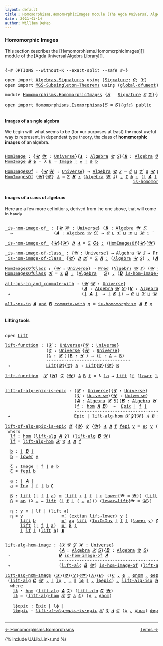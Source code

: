 ```yaml
---
layout: default
title : Homomorphisms.HomomorphicImages module (The Agda Universal Algebra Library)
date : 2021-01-14
author: William DeMeo
---
```


### <a id="homomorphic-images">Homomorphic Images</a>

This section describes the [Homomorphisms.HomomorphicImages][] module of the [Agda Universal Algebra Library][].

<pre class="Agda">

<a id="333" class="Symbol">{-#</a> <a id="337" class="Keyword">OPTIONS</a> <a id="345" class="Pragma">--without-K</a> <a id="357" class="Pragma">--exact-split</a> <a id="371" class="Pragma">--safe</a> <a id="378" class="Symbol">#-}</a>

<a id="383" class="Keyword">open</a> <a id="388" class="Keyword">import</a> <a id="395" href="Algebras.Signatures.html" class="Module">Algebras.Signatures</a> <a id="415" class="Keyword">using</a> <a id="421" class="Symbol">(</a><a id="422" href="Algebras.Signatures.html#1299" class="Function">Signature</a><a id="431" class="Symbol">;</a> <a id="433" href="Prelude.Preliminaries.html#5703" class="Generalizable">𝓞</a><a id="434" class="Symbol">;</a> <a id="436" href="Universes.html#262" class="Generalizable">𝓥</a><a id="437" class="Symbol">)</a>
<a id="439" class="Keyword">open</a> <a id="444" class="Keyword">import</a> <a id="451" href="MGS-Subsingleton-Theorems.html" class="Module">MGS-Subsingleton-Theorems</a> <a id="477" class="Keyword">using</a> <a id="483" class="Symbol">(</a><a id="484" href="MGS-Subsingleton-Theorems.html#3468" class="Function">global-dfunext</a><a id="498" class="Symbol">)</a>

<a id="501" class="Keyword">module</a> <a id="508" href="Homomorphisms.HomomorphicImages.html" class="Module">Homomorphisms.HomomorphicImages</a> <a id="540" class="Symbol">{</a><a id="541" href="Homomorphisms.HomomorphicImages.html#541" class="Bound">𝑆</a> <a id="543" class="Symbol">:</a> <a id="545" href="Algebras.Signatures.html#1299" class="Function">Signature</a> <a id="555" href="Prelude.Preliminaries.html#5703" class="Generalizable">𝓞</a> <a id="557" href="Universes.html#262" class="Generalizable">𝓥</a><a id="558" class="Symbol">}{</a><a id="560" href="Homomorphisms.HomomorphicImages.html#560" class="Bound">gfe</a> <a id="564" class="Symbol">:</a> <a id="566" href="MGS-Subsingleton-Theorems.html#3468" class="Function">global-dfunext</a><a id="580" class="Symbol">}</a> <a id="582" class="Keyword">where</a>

<a id="589" class="Keyword">open</a> <a id="594" class="Keyword">import</a> <a id="601" href="Homomorphisms.Isomorphisms.html" class="Module">Homomorphisms.Isomorphisms</a><a id="627" class="Symbol">{</a><a id="628" class="Argument">𝑆</a> <a id="630" class="Symbol">=</a> <a id="632" href="Homomorphisms.HomomorphicImages.html#541" class="Bound">𝑆</a><a id="633" class="Symbol">}{</a><a id="635" href="Homomorphisms.HomomorphicImages.html#560" class="Bound">gfe</a><a id="638" class="Symbol">}</a> <a id="640" class="Keyword">public</a>

</pre>


#### <a id="images-of-a-single-algebra">Images of a single algebra</a>

We begin with what seems to be (for our purposes at least) the most useful way to represent, in dependent type theory, the class of **homomorphic images** of an algebra.

<pre class="Agda">

<a id="HomImage"></a><a id="918" href="Homomorphisms.HomomorphicImages.html#918" class="Function">HomImage</a> <a id="927" class="Symbol">:</a> <a id="929" class="Symbol">{</a><a id="930" href="Homomorphisms.HomomorphicImages.html#930" class="Bound">𝓤</a> <a id="932" href="Homomorphisms.HomomorphicImages.html#932" class="Bound">𝓦</a> <a id="934" class="Symbol">:</a> <a id="936" href="Agda.Primitive.html#423" class="Function">Universe</a><a id="944" class="Symbol">}{</a><a id="946" href="Homomorphisms.HomomorphicImages.html#946" class="Bound">𝑨</a> <a id="948" class="Symbol">:</a> <a id="950" href="Algebras.Algebras.html#694" class="Function">Algebra</a> <a id="958" href="Homomorphisms.HomomorphicImages.html#930" class="Bound">𝓤</a> <a id="960" href="Homomorphisms.HomomorphicImages.html#541" class="Bound">𝑆</a><a id="961" class="Symbol">}(</a><a id="963" href="Homomorphisms.HomomorphicImages.html#963" class="Bound">𝑩</a> <a id="965" class="Symbol">:</a> <a id="967" href="Algebras.Algebras.html#694" class="Function">Algebra</a> <a id="975" href="Homomorphisms.HomomorphicImages.html#932" class="Bound">𝓦</a> <a id="977" href="Homomorphisms.HomomorphicImages.html#541" class="Bound">𝑆</a><a id="978" class="Symbol">)(</a><a id="980" href="Homomorphisms.HomomorphicImages.html#980" class="Bound">ϕ</a> <a id="982" class="Symbol">:</a> <a id="984" href="Homomorphisms.Basic.html#2268" class="Function">hom</a> <a id="988" href="Homomorphisms.HomomorphicImages.html#946" class="Bound">𝑨</a> <a id="990" href="Homomorphisms.HomomorphicImages.html#963" class="Bound">𝑩</a><a id="991" class="Symbol">)</a> <a id="993" class="Symbol">→</a> <a id="995" href="Prelude.Preliminaries.html#13609" class="Function Operator">∣</a> <a id="997" href="Homomorphisms.HomomorphicImages.html#963" class="Bound">𝑩</a> <a id="999" href="Prelude.Preliminaries.html#13609" class="Function Operator">∣</a> <a id="1001" class="Symbol">→</a> <a id="1003" href="Homomorphisms.HomomorphicImages.html#930" class="Bound">𝓤</a> <a id="1005" href="Agda.Primitive.html#636" class="Function Operator">⊔</a> <a id="1007" href="Homomorphisms.HomomorphicImages.html#932" class="Bound">𝓦</a> <a id="1009" href="Universes.html#403" class="Function Operator">̇</a>
<a id="1011" href="Homomorphisms.HomomorphicImages.html#918" class="Function">HomImage</a> <a id="1020" href="Homomorphisms.HomomorphicImages.html#1020" class="Bound">𝑩</a> <a id="1022" href="Homomorphisms.HomomorphicImages.html#1022" class="Bound">ϕ</a> <a id="1024" class="Symbol">=</a> <a id="1026" class="Symbol">λ</a> <a id="1028" href="Homomorphisms.HomomorphicImages.html#1028" class="Bound">b</a> <a id="1030" class="Symbol">→</a> <a id="1032" href="Prelude.Inverses.html#1087" class="Datatype Operator">Image</a> <a id="1038" href="Prelude.Preliminaries.html#13609" class="Function Operator">∣</a> <a id="1040" href="Homomorphisms.HomomorphicImages.html#1022" class="Bound">ϕ</a> <a id="1042" href="Prelude.Preliminaries.html#13609" class="Function Operator">∣</a> <a id="1044" href="Prelude.Inverses.html#1087" class="Datatype Operator">∋</a> <a id="1046" href="Homomorphisms.HomomorphicImages.html#1028" class="Bound">b</a>

<a id="HomImagesOf"></a><a id="1049" href="Homomorphisms.HomomorphicImages.html#1049" class="Function">HomImagesOf</a> <a id="1061" class="Symbol">:</a> <a id="1063" class="Symbol">{</a><a id="1064" href="Homomorphisms.HomomorphicImages.html#1064" class="Bound">𝓤</a> <a id="1066" href="Homomorphisms.HomomorphicImages.html#1066" class="Bound">𝓦</a> <a id="1068" class="Symbol">:</a> <a id="1070" href="Agda.Primitive.html#423" class="Function">Universe</a><a id="1078" class="Symbol">}</a> <a id="1080" class="Symbol">→</a> <a id="1082" href="Algebras.Algebras.html#694" class="Function">Algebra</a> <a id="1090" href="Homomorphisms.HomomorphicImages.html#1064" class="Bound">𝓤</a> <a id="1092" href="Homomorphisms.HomomorphicImages.html#541" class="Bound">𝑆</a> <a id="1094" class="Symbol">→</a> <a id="1096" href="Homomorphisms.HomomorphicImages.html#555" class="Bound">𝓞</a> <a id="1098" href="Agda.Primitive.html#636" class="Function Operator">⊔</a> <a id="1100" href="Homomorphisms.HomomorphicImages.html#557" class="Bound">𝓥</a> <a id="1102" href="Agda.Primitive.html#636" class="Function Operator">⊔</a> <a id="1104" href="Homomorphisms.HomomorphicImages.html#1064" class="Bound">𝓤</a> <a id="1106" href="Agda.Primitive.html#636" class="Function Operator">⊔</a> <a id="1108" href="Homomorphisms.HomomorphicImages.html#1066" class="Bound">𝓦</a> <a id="1110" href="Agda.Primitive.html#606" class="Function Operator">⁺</a> <a id="1112" href="Universes.html#403" class="Function Operator">̇</a>
<a id="1114" href="Homomorphisms.HomomorphicImages.html#1049" class="Function">HomImagesOf</a> <a id="1126" class="Symbol">{</a><a id="1127" href="Homomorphisms.HomomorphicImages.html#1127" class="Bound">𝓤</a><a id="1128" class="Symbol">}{</a><a id="1130" href="Homomorphisms.HomomorphicImages.html#1130" class="Bound">𝓦</a><a id="1131" class="Symbol">}</a> <a id="1133" href="Homomorphisms.HomomorphicImages.html#1133" class="Bound">𝑨</a> <a id="1135" class="Symbol">=</a> <a id="1137" href="MGS-MLTT.html#3074" class="Function">Σ</a> <a id="1139" href="Homomorphisms.HomomorphicImages.html#1139" class="Bound">𝑩</a> <a id="1141" href="MGS-MLTT.html#3074" class="Function">꞉</a> <a id="1143" class="Symbol">(</a><a id="1144" href="Algebras.Algebras.html#694" class="Function">Algebra</a> <a id="1152" href="Homomorphisms.HomomorphicImages.html#1130" class="Bound">𝓦</a> <a id="1154" href="Homomorphisms.HomomorphicImages.html#541" class="Bound">𝑆</a><a id="1155" class="Symbol">)</a> <a id="1157" href="MGS-MLTT.html#3074" class="Function">,</a> <a id="1159" href="MGS-MLTT.html#3074" class="Function">Σ</a> <a id="1161" href="Homomorphisms.HomomorphicImages.html#1161" class="Bound">ϕ</a> <a id="1163" href="MGS-MLTT.html#3074" class="Function">꞉</a> <a id="1165" class="Symbol">(</a><a id="1166" href="Prelude.Preliminaries.html#13609" class="Function Operator">∣</a> <a id="1168" href="Homomorphisms.HomomorphicImages.html#1133" class="Bound">𝑨</a> <a id="1170" href="Prelude.Preliminaries.html#13609" class="Function Operator">∣</a> <a id="1172" class="Symbol">→</a> <a id="1174" href="Prelude.Preliminaries.html#13609" class="Function Operator">∣</a> <a id="1176" href="Homomorphisms.HomomorphicImages.html#1139" class="Bound">𝑩</a> <a id="1178" href="Prelude.Preliminaries.html#13609" class="Function Operator">∣</a><a id="1179" class="Symbol">)</a> <a id="1181" href="MGS-MLTT.html#3074" class="Function">,</a>
                                                  <a id="1233" href="Homomorphisms.Basic.html#2110" class="Function">is-homomorphism</a> <a id="1249" href="Homomorphisms.HomomorphicImages.html#1133" class="Bound">𝑨</a> <a id="1251" href="Homomorphisms.HomomorphicImages.html#1139" class="Bound">𝑩</a> <a id="1253" href="Homomorphisms.HomomorphicImages.html#1161" class="Bound">ϕ</a> <a id="1255" href="MGS-MLTT.html#3515" class="Function Operator">×</a> <a id="1257" href="Prelude.Inverses.html#2632" class="Function">Epic</a> <a id="1262" href="Homomorphisms.HomomorphicImages.html#1161" class="Bound">ϕ</a>

</pre>




#### <a id="images-of-a-class-of-algebras">Images of a class of algebras</a>

Here are a few more definitions, derived from the one above, that will come in handy.

<pre class="Agda">

<a id="_is-hom-image-of_"></a><a id="1459" href="Homomorphisms.HomomorphicImages.html#1459" class="Function Operator">_is-hom-image-of_</a> <a id="1477" class="Symbol">:</a> <a id="1479" class="Symbol">{</a><a id="1480" href="Homomorphisms.HomomorphicImages.html#1480" class="Bound">𝓤</a> <a id="1482" href="Homomorphisms.HomomorphicImages.html#1482" class="Bound">𝓦</a> <a id="1484" class="Symbol">:</a> <a id="1486" href="Agda.Primitive.html#423" class="Function">Universe</a><a id="1494" class="Symbol">}</a> <a id="1496" class="Symbol">(</a><a id="1497" href="Homomorphisms.HomomorphicImages.html#1497" class="Bound">𝑩</a> <a id="1499" class="Symbol">:</a> <a id="1501" href="Algebras.Algebras.html#694" class="Function">Algebra</a> <a id="1509" href="Homomorphisms.HomomorphicImages.html#1482" class="Bound">𝓦</a> <a id="1511" href="Homomorphisms.HomomorphicImages.html#541" class="Bound">𝑆</a><a id="1512" class="Symbol">)</a>
  <a id="1516" class="Symbol">→</a>                <a id="1533" class="Symbol">(</a><a id="1534" href="Homomorphisms.HomomorphicImages.html#1534" class="Bound">𝑨</a> <a id="1536" class="Symbol">:</a> <a id="1538" href="Algebras.Algebras.html#694" class="Function">Algebra</a> <a id="1546" href="Homomorphisms.HomomorphicImages.html#1480" class="Bound">𝓤</a> <a id="1548" href="Homomorphisms.HomomorphicImages.html#541" class="Bound">𝑆</a><a id="1549" class="Symbol">)</a> <a id="1551" class="Symbol">→</a> <a id="1553" href="Homomorphisms.HomomorphicImages.html#555" class="Bound">𝓞</a> <a id="1555" href="Agda.Primitive.html#636" class="Function Operator">⊔</a> <a id="1557" href="Homomorphisms.HomomorphicImages.html#557" class="Bound">𝓥</a> <a id="1559" href="Agda.Primitive.html#636" class="Function Operator">⊔</a> <a id="1561" href="Homomorphisms.HomomorphicImages.html#1480" class="Bound">𝓤</a> <a id="1563" href="Agda.Primitive.html#636" class="Function Operator">⊔</a> <a id="1565" href="Homomorphisms.HomomorphicImages.html#1482" class="Bound">𝓦</a> <a id="1567" href="Agda.Primitive.html#606" class="Function Operator">⁺</a> <a id="1569" href="Universes.html#403" class="Function Operator">̇</a>

<a id="1572" href="Homomorphisms.HomomorphicImages.html#1459" class="Function Operator">_is-hom-image-of_</a> <a id="1590" class="Symbol">{</a><a id="1591" href="Homomorphisms.HomomorphicImages.html#1591" class="Bound">𝓤</a><a id="1592" class="Symbol">}{</a><a id="1594" href="Homomorphisms.HomomorphicImages.html#1594" class="Bound">𝓦</a><a id="1595" class="Symbol">}</a> <a id="1597" href="Homomorphisms.HomomorphicImages.html#1597" class="Bound">𝑩</a> <a id="1599" href="Homomorphisms.HomomorphicImages.html#1599" class="Bound">𝑨</a> <a id="1601" class="Symbol">=</a> <a id="1603" href="MGS-MLTT.html#3074" class="Function">Σ</a> <a id="1605" href="Homomorphisms.HomomorphicImages.html#1605" class="Bound">𝑪ϕ</a> <a id="1608" href="MGS-MLTT.html#3074" class="Function">꞉</a> <a id="1610" class="Symbol">(</a><a id="1611" href="Homomorphisms.HomomorphicImages.html#1049" class="Function">HomImagesOf</a><a id="1622" class="Symbol">{</a><a id="1623" href="Homomorphisms.HomomorphicImages.html#1591" class="Bound">𝓤</a><a id="1624" class="Symbol">}{</a><a id="1626" href="Homomorphisms.HomomorphicImages.html#1594" class="Bound">𝓦</a><a id="1627" class="Symbol">}</a> <a id="1629" href="Homomorphisms.HomomorphicImages.html#1599" class="Bound">𝑨</a><a id="1630" class="Symbol">)</a> <a id="1632" href="MGS-MLTT.html#3074" class="Function">,</a> <a id="1634" href="Prelude.Preliminaries.html#13609" class="Function Operator">∣</a> <a id="1636" href="Homomorphisms.HomomorphicImages.html#1605" class="Bound">𝑪ϕ</a> <a id="1639" href="Prelude.Preliminaries.html#13609" class="Function Operator">∣</a> <a id="1641" href="Homomorphisms.Isomorphisms.html#1152" class="Function Operator">≅</a> <a id="1643" href="Homomorphisms.HomomorphicImages.html#1597" class="Bound">𝑩</a>

<a id="_is-hom-image-of-class_"></a><a id="1646" href="Homomorphisms.HomomorphicImages.html#1646" class="Function Operator">_is-hom-image-of-class_</a> <a id="1670" class="Symbol">:</a> <a id="1672" class="Symbol">{</a><a id="1673" href="Homomorphisms.HomomorphicImages.html#1673" class="Bound">𝓤</a> <a id="1675" class="Symbol">:</a> <a id="1677" href="Agda.Primitive.html#423" class="Function">Universe</a><a id="1685" class="Symbol">}</a> <a id="1687" class="Symbol">→</a> <a id="1689" href="Algebras.Algebras.html#694" class="Function">Algebra</a> <a id="1697" href="Homomorphisms.HomomorphicImages.html#1673" class="Bound">𝓤</a> <a id="1699" href="Homomorphisms.HomomorphicImages.html#541" class="Bound">𝑆</a> <a id="1701" class="Symbol">→</a> <a id="1703" href="Relations.Unary.html#1062" class="Function">Pred</a> <a id="1708" class="Symbol">(</a><a id="1709" href="Algebras.Algebras.html#694" class="Function">Algebra</a> <a id="1717" href="Homomorphisms.HomomorphicImages.html#1673" class="Bound">𝓤</a> <a id="1719" href="Homomorphisms.HomomorphicImages.html#541" class="Bound">𝑆</a><a id="1720" class="Symbol">)(</a><a id="1722" href="Homomorphisms.HomomorphicImages.html#1673" class="Bound">𝓤</a> <a id="1724" href="Agda.Primitive.html#606" class="Function Operator">⁺</a><a id="1725" class="Symbol">)</a> <a id="1727" class="Symbol">→</a> <a id="1729" href="Homomorphisms.HomomorphicImages.html#555" class="Bound">𝓞</a> <a id="1731" href="Agda.Primitive.html#636" class="Function Operator">⊔</a> <a id="1733" href="Homomorphisms.HomomorphicImages.html#557" class="Bound">𝓥</a> <a id="1735" href="Agda.Primitive.html#636" class="Function Operator">⊔</a> <a id="1737" href="Homomorphisms.HomomorphicImages.html#1673" class="Bound">𝓤</a> <a id="1739" href="Agda.Primitive.html#606" class="Function Operator">⁺</a> <a id="1741" href="Universes.html#403" class="Function Operator">̇</a>
<a id="1743" href="Homomorphisms.HomomorphicImages.html#1646" class="Function Operator">_is-hom-image-of-class_</a> <a id="1767" class="Symbol">{</a><a id="1768" href="Homomorphisms.HomomorphicImages.html#1768" class="Bound">𝓤</a><a id="1769" class="Symbol">}</a> <a id="1771" href="Homomorphisms.HomomorphicImages.html#1771" class="Bound">𝑩</a> <a id="1773" href="Homomorphisms.HomomorphicImages.html#1773" class="Bound">𝓚</a> <a id="1775" class="Symbol">=</a> <a id="1777" href="MGS-MLTT.html#3074" class="Function">Σ</a> <a id="1779" href="Homomorphisms.HomomorphicImages.html#1779" class="Bound">𝑨</a> <a id="1781" href="MGS-MLTT.html#3074" class="Function">꞉</a> <a id="1783" class="Symbol">(</a><a id="1784" href="Algebras.Algebras.html#694" class="Function">Algebra</a> <a id="1792" href="Homomorphisms.HomomorphicImages.html#1768" class="Bound">𝓤</a> <a id="1794" href="Homomorphisms.HomomorphicImages.html#541" class="Bound">𝑆</a><a id="1795" class="Symbol">)</a> <a id="1797" href="MGS-MLTT.html#3074" class="Function">,</a> <a id="1799" class="Symbol">(</a><a id="1800" href="Homomorphisms.HomomorphicImages.html#1779" class="Bound">𝑨</a> <a id="1802" href="Relations.Unary.html#2061" class="Function Operator">∈</a> <a id="1804" href="Homomorphisms.HomomorphicImages.html#1773" class="Bound">𝓚</a><a id="1805" class="Symbol">)</a> <a id="1807" href="MGS-MLTT.html#3515" class="Function Operator">×</a> <a id="1809" class="Symbol">(</a><a id="1810" href="Homomorphisms.HomomorphicImages.html#1771" class="Bound">𝑩</a> <a id="1812" href="Homomorphisms.HomomorphicImages.html#1459" class="Function Operator">is-hom-image-of</a> <a id="1828" href="Homomorphisms.HomomorphicImages.html#1779" class="Bound">𝑨</a><a id="1829" class="Symbol">)</a>

<a id="HomImagesOfClass"></a><a id="1832" href="Homomorphisms.HomomorphicImages.html#1832" class="Function">HomImagesOfClass</a> <a id="1849" class="Symbol">:</a> <a id="1851" class="Symbol">{</a><a id="1852" href="Homomorphisms.HomomorphicImages.html#1852" class="Bound">𝓤</a> <a id="1854" class="Symbol">:</a> <a id="1856" href="Agda.Primitive.html#423" class="Function">Universe</a><a id="1864" class="Symbol">}</a> <a id="1866" class="Symbol">→</a> <a id="1868" href="Relations.Unary.html#1062" class="Function">Pred</a> <a id="1873" class="Symbol">(</a><a id="1874" href="Algebras.Algebras.html#694" class="Function">Algebra</a> <a id="1882" href="Homomorphisms.HomomorphicImages.html#1852" class="Bound">𝓤</a> <a id="1884" href="Homomorphisms.HomomorphicImages.html#541" class="Bound">𝑆</a><a id="1885" class="Symbol">)</a> <a id="1887" class="Symbol">(</a><a id="1888" href="Homomorphisms.HomomorphicImages.html#1852" class="Bound">𝓤</a> <a id="1890" href="Agda.Primitive.html#606" class="Function Operator">⁺</a><a id="1891" class="Symbol">)</a> <a id="1893" class="Symbol">→</a> <a id="1895" href="Homomorphisms.HomomorphicImages.html#555" class="Bound">𝓞</a> <a id="1897" href="Agda.Primitive.html#636" class="Function Operator">⊔</a> <a id="1899" href="Homomorphisms.HomomorphicImages.html#557" class="Bound">𝓥</a> <a id="1901" href="Agda.Primitive.html#636" class="Function Operator">⊔</a> <a id="1903" href="Homomorphisms.HomomorphicImages.html#1852" class="Bound">𝓤</a> <a id="1905" href="Agda.Primitive.html#606" class="Function Operator">⁺</a> <a id="1907" href="Universes.html#403" class="Function Operator">̇</a>
<a id="1909" href="Homomorphisms.HomomorphicImages.html#1832" class="Function">HomImagesOfClass</a> <a id="1926" href="Homomorphisms.HomomorphicImages.html#1926" class="Bound">𝓚</a> <a id="1928" class="Symbol">=</a> <a id="1930" href="MGS-MLTT.html#3074" class="Function">Σ</a> <a id="1932" href="Homomorphisms.HomomorphicImages.html#1932" class="Bound">𝑩</a> <a id="1934" href="MGS-MLTT.html#3074" class="Function">꞉</a> <a id="1936" class="Symbol">(</a><a id="1937" href="Algebras.Algebras.html#694" class="Function">Algebra</a> <a id="1945" class="Symbol">_</a> <a id="1947" href="Homomorphisms.HomomorphicImages.html#541" class="Bound">𝑆</a><a id="1948" class="Symbol">)</a> <a id="1950" href="MGS-MLTT.html#3074" class="Function">,</a> <a id="1952" class="Symbol">(</a><a id="1953" href="Homomorphisms.HomomorphicImages.html#1932" class="Bound">𝑩</a> <a id="1955" href="Homomorphisms.HomomorphicImages.html#1646" class="Function Operator">is-hom-image-of-class</a> <a id="1977" href="Homomorphisms.HomomorphicImages.html#1926" class="Bound">𝓚</a><a id="1978" class="Symbol">)</a>

<a id="all-ops-in_and_commute-with"></a><a id="1981" href="Homomorphisms.HomomorphicImages.html#1981" class="Function Operator">all-ops-in_and_commute-with</a> <a id="2009" class="Symbol">:</a> <a id="2011" class="Symbol">{</a><a id="2012" href="Homomorphisms.HomomorphicImages.html#2012" class="Bound">𝓤</a> <a id="2014" href="Homomorphisms.HomomorphicImages.html#2014" class="Bound">𝓦</a> <a id="2016" class="Symbol">:</a> <a id="2018" href="Agda.Primitive.html#423" class="Function">Universe</a><a id="2026" class="Symbol">}</a>
                              <a id="2058" class="Symbol">(</a><a id="2059" href="Homomorphisms.HomomorphicImages.html#2059" class="Bound">𝑨</a> <a id="2061" class="Symbol">:</a> <a id="2063" href="Algebras.Algebras.html#694" class="Function">Algebra</a> <a id="2071" href="Homomorphisms.HomomorphicImages.html#2012" class="Bound">𝓤</a> <a id="2073" href="Homomorphisms.HomomorphicImages.html#541" class="Bound">𝑆</a><a id="2074" class="Symbol">)(</a><a id="2076" href="Homomorphisms.HomomorphicImages.html#2076" class="Bound">𝑩</a> <a id="2078" class="Symbol">:</a> <a id="2080" href="Algebras.Algebras.html#694" class="Function">Algebra</a> <a id="2088" href="Homomorphisms.HomomorphicImages.html#2014" class="Bound">𝓦</a> <a id="2090" href="Homomorphisms.HomomorphicImages.html#541" class="Bound">𝑆</a><a id="2091" class="Symbol">)</a>
 <a id="2094" class="Symbol">→</a>                            <a id="2123" class="Symbol">(</a><a id="2124" href="Prelude.Preliminaries.html#13609" class="Function Operator">∣</a> <a id="2126" href="Homomorphisms.HomomorphicImages.html#2059" class="Bound">𝑨</a> <a id="2128" href="Prelude.Preliminaries.html#13609" class="Function Operator">∣</a>  <a id="2131" class="Symbol">→</a> <a id="2133" href="Prelude.Preliminaries.html#13609" class="Function Operator">∣</a> <a id="2135" href="Homomorphisms.HomomorphicImages.html#2076" class="Bound">𝑩</a> <a id="2137" href="Prelude.Preliminaries.html#13609" class="Function Operator">∣</a><a id="2138" class="Symbol">)</a> <a id="2140" class="Symbol">→</a> <a id="2142" href="Homomorphisms.HomomorphicImages.html#555" class="Bound">𝓞</a> <a id="2144" href="Agda.Primitive.html#636" class="Function Operator">⊔</a> <a id="2146" href="Homomorphisms.HomomorphicImages.html#557" class="Bound">𝓥</a> <a id="2148" href="Agda.Primitive.html#636" class="Function Operator">⊔</a> <a id="2150" href="Homomorphisms.HomomorphicImages.html#2012" class="Bound">𝓤</a> <a id="2152" href="Agda.Primitive.html#636" class="Function Operator">⊔</a> <a id="2154" href="Homomorphisms.HomomorphicImages.html#2014" class="Bound">𝓦</a> <a id="2156" href="Universes.html#403" class="Function Operator">̇</a>

<a id="2159" href="Homomorphisms.HomomorphicImages.html#1981" class="Function Operator">all-ops-in</a> <a id="2170" href="Homomorphisms.HomomorphicImages.html#2170" class="Bound">𝑨</a> <a id="2172" href="Homomorphisms.HomomorphicImages.html#1981" class="Function Operator">and</a> <a id="2176" href="Homomorphisms.HomomorphicImages.html#2176" class="Bound">𝑩</a> <a id="2178" href="Homomorphisms.HomomorphicImages.html#1981" class="Function Operator">commute-with</a> <a id="2191" href="Homomorphisms.HomomorphicImages.html#2191" class="Bound">g</a> <a id="2193" class="Symbol">=</a> <a id="2195" href="Homomorphisms.Basic.html#2110" class="Function">is-homomorphism</a> <a id="2211" href="Homomorphisms.HomomorphicImages.html#2170" class="Bound">𝑨</a> <a id="2213" href="Homomorphisms.HomomorphicImages.html#2176" class="Bound">𝑩</a> <a id="2215" href="Homomorphisms.HomomorphicImages.html#2191" class="Bound">g</a>

</pre>



#### <a id="lifting-tools">Lifting tools</a>

<pre class="Agda">

<a id="2292" class="Keyword">open</a> <a id="2297" href="Prelude.Lifts.html#2439" class="Module">Lift</a>

<a id="lift-function"></a><a id="2303" href="Homomorphisms.HomomorphicImages.html#2303" class="Function">lift-function</a> <a id="2317" class="Symbol">:</a> <a id="2319" class="Symbol">(</a><a id="2320" href="Homomorphisms.HomomorphicImages.html#2320" class="Bound">𝓧</a> <a id="2322" class="Symbol">:</a> <a id="2324" href="Agda.Primitive.html#423" class="Function">Universe</a><a id="2332" class="Symbol">){</a><a id="2334" href="Homomorphisms.HomomorphicImages.html#2334" class="Bound">𝓨</a> <a id="2336" class="Symbol">:</a> <a id="2338" href="Agda.Primitive.html#423" class="Function">Universe</a><a id="2346" class="Symbol">}</a>
                <a id="2364" class="Symbol">(</a><a id="2365" href="Homomorphisms.HomomorphicImages.html#2365" class="Bound">𝓩</a> <a id="2367" class="Symbol">:</a> <a id="2369" href="Agda.Primitive.html#423" class="Function">Universe</a><a id="2377" class="Symbol">){</a><a id="2379" href="Homomorphisms.HomomorphicImages.html#2379" class="Bound">𝓦</a> <a id="2381" class="Symbol">:</a> <a id="2383" href="Agda.Primitive.html#423" class="Function">Universe</a><a id="2391" class="Symbol">}</a>
                <a id="2409" class="Symbol">(</a><a id="2410" href="Homomorphisms.HomomorphicImages.html#2410" class="Bound">A</a> <a id="2412" class="Symbol">:</a> <a id="2414" href="Homomorphisms.HomomorphicImages.html#2320" class="Bound">𝓧</a> <a id="2416" href="Universes.html#403" class="Function Operator">̇</a><a id="2417" class="Symbol">)(</a><a id="2419" href="Homomorphisms.HomomorphicImages.html#2419" class="Bound">B</a> <a id="2421" class="Symbol">:</a> <a id="2423" href="Homomorphisms.HomomorphicImages.html#2334" class="Bound">𝓨</a> <a id="2425" href="Universes.html#403" class="Function Operator">̇</a><a id="2426" class="Symbol">)</a> <a id="2428" class="Symbol">→</a> <a id="2430" class="Symbol">(</a><a id="2431" href="Homomorphisms.HomomorphicImages.html#2431" class="Bound">f</a> <a id="2433" class="Symbol">:</a> <a id="2435" href="Homomorphisms.HomomorphicImages.html#2410" class="Bound">A</a> <a id="2437" class="Symbol">→</a> <a id="2439" href="Homomorphisms.HomomorphicImages.html#2419" class="Bound">B</a><a id="2440" class="Symbol">)</a>
                <a id="2458" class="Comment">---------------------------------</a>
 <a id="2493" class="Symbol">→</a>              <a id="2508" href="Prelude.Lifts.html#2439" class="Record">Lift</a><a id="2512" class="Symbol">{</a><a id="2513" href="Homomorphisms.HomomorphicImages.html#2320" class="Bound">𝓧</a><a id="2514" class="Symbol">}{</a><a id="2516" href="Homomorphisms.HomomorphicImages.html#2365" class="Bound">𝓩</a><a id="2517" class="Symbol">}</a> <a id="2519" href="Homomorphisms.HomomorphicImages.html#2410" class="Bound">A</a> <a id="2521" class="Symbol">→</a> <a id="2523" href="Prelude.Lifts.html#2439" class="Record">Lift</a><a id="2527" class="Symbol">{</a><a id="2528" href="Homomorphisms.HomomorphicImages.html#2334" class="Bound">𝓨</a><a id="2529" class="Symbol">}{</a><a id="2531" href="Homomorphisms.HomomorphicImages.html#2379" class="Bound">𝓦</a><a id="2532" class="Symbol">}</a> <a id="2534" href="Homomorphisms.HomomorphicImages.html#2419" class="Bound">B</a>

<a id="2537" href="Homomorphisms.HomomorphicImages.html#2303" class="Function">lift-function</a>  <a id="2552" href="Homomorphisms.HomomorphicImages.html#2552" class="Bound">𝓧</a> <a id="2554" class="Symbol">{</a><a id="2555" href="Homomorphisms.HomomorphicImages.html#2555" class="Bound">𝓨</a><a id="2556" class="Symbol">}</a> <a id="2558" href="Homomorphisms.HomomorphicImages.html#2558" class="Bound">𝓩</a> <a id="2560" class="Symbol">{</a><a id="2561" href="Homomorphisms.HomomorphicImages.html#2561" class="Bound">𝓦</a><a id="2562" class="Symbol">}</a> <a id="2564" href="Homomorphisms.HomomorphicImages.html#2564" class="Bound">A</a> <a id="2566" href="Homomorphisms.HomomorphicImages.html#2566" class="Bound">B</a> <a id="2568" href="Homomorphisms.HomomorphicImages.html#2568" class="Bound">f</a> <a id="2570" class="Symbol">=</a> <a id="2572" class="Symbol">λ</a> <a id="2574" href="Homomorphisms.HomomorphicImages.html#2574" class="Bound">la</a> <a id="2577" class="Symbol">→</a> <a id="2579" href="Prelude.Lifts.html#2501" class="InductiveConstructor">lift</a> <a id="2584" class="Symbol">(</a><a id="2585" href="Homomorphisms.HomomorphicImages.html#2568" class="Bound">f</a> <a id="2587" class="Symbol">(</a><a id="2588" href="Prelude.Lifts.html#2513" class="Field">lower</a> <a id="2594" href="Homomorphisms.HomomorphicImages.html#2574" class="Bound">la</a><a id="2596" class="Symbol">))</a>


<a id="lift-of-alg-epic-is-epic"></a><a id="2601" href="Homomorphisms.HomomorphicImages.html#2601" class="Function">lift-of-alg-epic-is-epic</a> <a id="2626" class="Symbol">:</a> <a id="2628" class="Symbol">(</a><a id="2629" href="Homomorphisms.HomomorphicImages.html#2629" class="Bound">𝓧</a> <a id="2631" class="Symbol">:</a> <a id="2633" href="Agda.Primitive.html#423" class="Function">Universe</a><a id="2641" class="Symbol">){</a><a id="2643" href="Homomorphisms.HomomorphicImages.html#2643" class="Bound">𝓨</a> <a id="2645" class="Symbol">:</a> <a id="2647" href="Agda.Primitive.html#423" class="Function">Universe</a><a id="2655" class="Symbol">}</a>
                           <a id="2684" class="Symbol">(</a><a id="2685" href="Homomorphisms.HomomorphicImages.html#2685" class="Bound">𝓩</a> <a id="2687" class="Symbol">:</a> <a id="2689" href="Agda.Primitive.html#423" class="Function">Universe</a><a id="2697" class="Symbol">){</a><a id="2699" href="Homomorphisms.HomomorphicImages.html#2699" class="Bound">𝓦</a> <a id="2701" class="Symbol">:</a> <a id="2703" href="Agda.Primitive.html#423" class="Function">Universe</a><a id="2711" class="Symbol">}</a>
                           <a id="2740" class="Symbol">(</a><a id="2741" href="Homomorphisms.HomomorphicImages.html#2741" class="Bound">𝑨</a> <a id="2743" class="Symbol">:</a> <a id="2745" href="Algebras.Algebras.html#694" class="Function">Algebra</a> <a id="2753" href="Homomorphisms.HomomorphicImages.html#2629" class="Bound">𝓧</a> <a id="2755" href="Homomorphisms.HomomorphicImages.html#541" class="Bound">𝑆</a><a id="2756" class="Symbol">)(</a><a id="2758" href="Homomorphisms.HomomorphicImages.html#2758" class="Bound">𝑩</a> <a id="2760" class="Symbol">:</a> <a id="2762" href="Algebras.Algebras.html#694" class="Function">Algebra</a> <a id="2770" href="Homomorphisms.HomomorphicImages.html#2643" class="Bound">𝓨</a> <a id="2772" href="Homomorphisms.HomomorphicImages.html#541" class="Bound">𝑆</a><a id="2773" class="Symbol">)</a>
                           <a id="2802" class="Symbol">(</a><a id="2803" href="Homomorphisms.HomomorphicImages.html#2803" class="Bound">f</a> <a id="2805" class="Symbol">:</a> <a id="2807" href="Homomorphisms.Basic.html#2268" class="Function">hom</a> <a id="2811" href="Homomorphisms.HomomorphicImages.html#2741" class="Bound">𝑨</a> <a id="2813" href="Homomorphisms.HomomorphicImages.html#2758" class="Bound">𝑩</a><a id="2814" class="Symbol">)</a>  <a id="2817" class="Symbol">→</a>  <a id="2820" href="Prelude.Inverses.html#2632" class="Function">Epic</a> <a id="2825" href="Prelude.Preliminaries.html#13609" class="Function Operator">∣</a> <a id="2827" href="Homomorphisms.HomomorphicImages.html#2803" class="Bound">f</a> <a id="2829" href="Prelude.Preliminaries.html#13609" class="Function Operator">∣</a>
                           <a id="2858" class="Comment">------------------------------------</a>
 <a id="2896" class="Symbol">→</a>                         <a id="2922" href="Prelude.Inverses.html#2632" class="Function">Epic</a> <a id="2927" href="Prelude.Preliminaries.html#13609" class="Function Operator">∣</a> <a id="2929" href="Homomorphisms.Isomorphisms.html#5041" class="Function">lift-alg-hom</a> <a id="2942" href="Homomorphisms.HomomorphicImages.html#2629" class="Bound">𝓧</a> <a id="2944" href="Homomorphisms.HomomorphicImages.html#2685" class="Bound">𝓩</a><a id="2945" class="Symbol">{</a><a id="2946" href="Homomorphisms.HomomorphicImages.html#2699" class="Bound">𝓦</a><a id="2947" class="Symbol">}</a> <a id="2949" href="Homomorphisms.HomomorphicImages.html#2741" class="Bound">𝑨</a> <a id="2951" href="Homomorphisms.HomomorphicImages.html#2758" class="Bound">𝑩</a> <a id="2953" href="Homomorphisms.HomomorphicImages.html#2803" class="Bound">f</a> <a id="2955" href="Prelude.Preliminaries.html#13609" class="Function Operator">∣</a>

<a id="2958" href="Homomorphisms.HomomorphicImages.html#2601" class="Function">lift-of-alg-epic-is-epic</a> <a id="2983" href="Homomorphisms.HomomorphicImages.html#2983" class="Bound">𝓧</a> <a id="2985" class="Symbol">{</a><a id="2986" href="Homomorphisms.HomomorphicImages.html#2986" class="Bound">𝓨</a><a id="2987" class="Symbol">}</a> <a id="2989" href="Homomorphisms.HomomorphicImages.html#2989" class="Bound">𝓩</a> <a id="2991" class="Symbol">{</a><a id="2992" href="Homomorphisms.HomomorphicImages.html#2992" class="Bound">𝓦</a><a id="2993" class="Symbol">}</a> <a id="2995" href="Homomorphisms.HomomorphicImages.html#2995" class="Bound">𝑨</a> <a id="2997" href="Homomorphisms.HomomorphicImages.html#2997" class="Bound">𝑩</a> <a id="2999" href="Homomorphisms.HomomorphicImages.html#2999" class="Bound">f</a> <a id="3001" href="Homomorphisms.HomomorphicImages.html#3001" class="Bound">fepi</a> <a id="3006" href="Homomorphisms.HomomorphicImages.html#3006" class="Bound">y</a> <a id="3008" class="Symbol">=</a> <a id="3010" href="Prelude.Inverses.html#1183" class="InductiveConstructor">eq</a> <a id="3013" href="Homomorphisms.HomomorphicImages.html#3006" class="Bound">y</a> <a id="3015" class="Symbol">(</a><a id="3016" href="Prelude.Lifts.html#2501" class="InductiveConstructor">lift</a> <a id="3021" href="Homomorphisms.HomomorphicImages.html#3170" class="Function">a</a><a id="3022" class="Symbol">)</a> <a id="3024" href="Homomorphisms.HomomorphicImages.html#3323" class="Function">η</a>
 <a id="3027" class="Keyword">where</a>
  <a id="3035" href="Homomorphisms.HomomorphicImages.html#3035" class="Function">lf</a> <a id="3038" class="Symbol">:</a> <a id="3040" href="Homomorphisms.Basic.html#2268" class="Function">hom</a> <a id="3044" class="Symbol">(</a><a id="3045" href="Algebras.Algebras.html#4318" class="Function">lift-alg</a> <a id="3054" href="Homomorphisms.HomomorphicImages.html#2995" class="Bound">𝑨</a> <a id="3056" href="Homomorphisms.HomomorphicImages.html#2989" class="Bound">𝓩</a><a id="3057" class="Symbol">)</a> <a id="3059" class="Symbol">(</a><a id="3060" href="Algebras.Algebras.html#4318" class="Function">lift-alg</a> <a id="3069" href="Homomorphisms.HomomorphicImages.html#2997" class="Bound">𝑩</a> <a id="3071" href="Homomorphisms.HomomorphicImages.html#2992" class="Bound">𝓦</a><a id="3072" class="Symbol">)</a>
  <a id="3076" href="Homomorphisms.HomomorphicImages.html#3035" class="Function">lf</a> <a id="3079" class="Symbol">=</a> <a id="3081" href="Homomorphisms.Isomorphisms.html#5041" class="Function">lift-alg-hom</a> <a id="3094" href="Homomorphisms.HomomorphicImages.html#2983" class="Bound">𝓧</a> <a id="3096" href="Homomorphisms.HomomorphicImages.html#2989" class="Bound">𝓩</a> <a id="3098" href="Homomorphisms.HomomorphicImages.html#2995" class="Bound">𝑨</a> <a id="3100" href="Homomorphisms.HomomorphicImages.html#2997" class="Bound">𝑩</a> <a id="3102" href="Homomorphisms.HomomorphicImages.html#2999" class="Bound">f</a>

  <a id="3107" href="Homomorphisms.HomomorphicImages.html#3107" class="Function">b</a> <a id="3109" class="Symbol">:</a> <a id="3111" href="Prelude.Preliminaries.html#13609" class="Function Operator">∣</a> <a id="3113" href="Homomorphisms.HomomorphicImages.html#2997" class="Bound">𝑩</a> <a id="3115" href="Prelude.Preliminaries.html#13609" class="Function Operator">∣</a>
  <a id="3119" href="Homomorphisms.HomomorphicImages.html#3107" class="Function">b</a> <a id="3121" class="Symbol">=</a> <a id="3123" href="Prelude.Lifts.html#2513" class="Field">lower</a> <a id="3129" href="Homomorphisms.HomomorphicImages.html#3006" class="Bound">y</a>

  <a id="3134" href="Homomorphisms.HomomorphicImages.html#3134" class="Function">ζ</a> <a id="3136" class="Symbol">:</a> <a id="3138" href="Prelude.Inverses.html#1087" class="Datatype Operator">Image</a> <a id="3144" href="Prelude.Preliminaries.html#13609" class="Function Operator">∣</a> <a id="3146" href="Homomorphisms.HomomorphicImages.html#2999" class="Bound">f</a> <a id="3148" href="Prelude.Preliminaries.html#13609" class="Function Operator">∣</a> <a id="3150" href="Prelude.Inverses.html#1087" class="Datatype Operator">∋</a> <a id="3152" href="Homomorphisms.HomomorphicImages.html#3107" class="Function">b</a>
  <a id="3156" href="Homomorphisms.HomomorphicImages.html#3134" class="Function">ζ</a> <a id="3158" class="Symbol">=</a> <a id="3160" href="Homomorphisms.HomomorphicImages.html#3001" class="Bound">fepi</a> <a id="3165" href="Homomorphisms.HomomorphicImages.html#3107" class="Function">b</a>

  <a id="3170" href="Homomorphisms.HomomorphicImages.html#3170" class="Function">a</a> <a id="3172" class="Symbol">:</a> <a id="3174" href="Prelude.Preliminaries.html#13609" class="Function Operator">∣</a> <a id="3176" href="Homomorphisms.HomomorphicImages.html#2995" class="Bound">𝑨</a> <a id="3178" href="Prelude.Preliminaries.html#13609" class="Function Operator">∣</a>
  <a id="3182" href="Homomorphisms.HomomorphicImages.html#3170" class="Function">a</a> <a id="3184" class="Symbol">=</a> <a id="3186" href="Prelude.Inverses.html#1948" class="Function">Inv</a> <a id="3190" href="Prelude.Preliminaries.html#13609" class="Function Operator">∣</a> <a id="3192" href="Homomorphisms.HomomorphicImages.html#2999" class="Bound">f</a> <a id="3194" href="Prelude.Preliminaries.html#13609" class="Function Operator">∣</a> <a id="3196" href="Homomorphisms.HomomorphicImages.html#3107" class="Function">b</a> <a id="3198" href="Homomorphisms.HomomorphicImages.html#3134" class="Function">ζ</a>

  <a id="3203" href="Homomorphisms.HomomorphicImages.html#3203" class="Function">β</a> <a id="3205" class="Symbol">:</a> <a id="3207" href="Prelude.Lifts.html#2501" class="InductiveConstructor">lift</a> <a id="3212" class="Symbol">(</a><a id="3213" href="Prelude.Preliminaries.html#13609" class="Function Operator">∣</a> <a id="3215" href="Homomorphisms.HomomorphicImages.html#2999" class="Bound">f</a> <a id="3217" href="Prelude.Preliminaries.html#13609" class="Function Operator">∣</a> <a id="3219" href="Homomorphisms.HomomorphicImages.html#3170" class="Function">a</a><a id="3220" class="Symbol">)</a> <a id="3222" href="Prelude.Inverses.html#620" class="Datatype Operator">≡</a> <a id="3224" class="Symbol">(</a><a id="3225" href="Prelude.Lifts.html#2501" class="InductiveConstructor">lift</a> <a id="3230" href="MGS-MLTT.html#3813" class="Function Operator">∘</a> <a id="3232" href="Prelude.Preliminaries.html#13609" class="Function Operator">∣</a> <a id="3234" href="Homomorphisms.HomomorphicImages.html#2999" class="Bound">f</a> <a id="3236" href="Prelude.Preliminaries.html#13609" class="Function Operator">∣</a> <a id="3238" href="MGS-MLTT.html#3813" class="Function Operator">∘</a> <a id="3240" href="Prelude.Lifts.html#2513" class="Field">lower</a><a id="3245" class="Symbol">{</a><a id="3246" class="Argument">𝓦</a> <a id="3248" class="Symbol">=</a> <a id="3250" href="Homomorphisms.HomomorphicImages.html#2992" class="Bound">𝓦</a><a id="3251" class="Symbol">})</a> <a id="3254" class="Symbol">(</a><a id="3255" href="Prelude.Lifts.html#2501" class="InductiveConstructor">lift</a> <a id="3260" href="Homomorphisms.HomomorphicImages.html#3170" class="Function">a</a><a id="3261" class="Symbol">)</a>
  <a id="3265" href="Homomorphisms.HomomorphicImages.html#3203" class="Function">β</a> <a id="3267" class="Symbol">=</a> <a id="3269" href="MGS-MLTT.html#6613" class="Function">ap</a> <a id="3272" class="Symbol">(λ</a> <a id="3275" href="Homomorphisms.HomomorphicImages.html#3275" class="Bound">-</a> <a id="3277" class="Symbol">→</a> <a id="3279" href="Prelude.Lifts.html#2501" class="InductiveConstructor">lift</a> <a id="3284" class="Symbol">(</a><a id="3285" href="Prelude.Preliminaries.html#13609" class="Function Operator">∣</a> <a id="3287" href="Homomorphisms.HomomorphicImages.html#2999" class="Bound">f</a> <a id="3289" href="Prelude.Preliminaries.html#13609" class="Function Operator">∣</a> <a id="3291" class="Symbol">(</a> <a id="3293" href="Homomorphisms.HomomorphicImages.html#3275" class="Bound">-</a> <a id="3295" href="Homomorphisms.HomomorphicImages.html#3170" class="Function">a</a><a id="3296" class="Symbol">)))</a> <a id="3300" class="Symbol">(</a><a id="3301" href="Prelude.Lifts.html#3064" class="Function">lower∼lift</a><a id="3311" class="Symbol">{</a><a id="3312" class="Argument">𝓦</a> <a id="3314" class="Symbol">=</a> <a id="3316" href="Homomorphisms.HomomorphicImages.html#2992" class="Bound">𝓦</a><a id="3317" class="Symbol">})</a>

  <a id="3323" href="Homomorphisms.HomomorphicImages.html#3323" class="Function">η</a> <a id="3325" class="Symbol">:</a> <a id="3327" href="Homomorphisms.HomomorphicImages.html#3006" class="Bound">y</a> <a id="3329" href="Prelude.Inverses.html#620" class="Datatype Operator">≡</a> <a id="3331" href="Prelude.Preliminaries.html#13609" class="Function Operator">∣</a> <a id="3333" href="Homomorphisms.HomomorphicImages.html#3035" class="Function">lf</a> <a id="3336" href="Prelude.Preliminaries.html#13609" class="Function Operator">∣</a> <a id="3338" class="Symbol">(</a><a id="3339" href="Prelude.Lifts.html#2501" class="InductiveConstructor">lift</a> <a id="3344" href="Homomorphisms.HomomorphicImages.html#3170" class="Function">a</a><a id="3345" class="Symbol">)</a>
  <a id="3349" href="Homomorphisms.HomomorphicImages.html#3323" class="Function">η</a> <a id="3351" class="Symbol">=</a> <a id="3353" href="Homomorphisms.HomomorphicImages.html#3006" class="Bound">y</a>               <a id="3369" href="MGS-MLTT.html#5997" class="Function Operator">≡⟨</a> <a id="3372" class="Symbol">(</a><a id="3373" href="Prelude.Extensionality.html#5974" class="Function">extfun</a> <a id="3380" href="Prelude.Lifts.html#3152" class="Function">lift∼lower</a><a id="3390" class="Symbol">)</a> <a id="3392" href="Homomorphisms.HomomorphicImages.html#3006" class="Bound">y</a> <a id="3394" href="MGS-MLTT.html#5997" class="Function Operator">⟩</a>
      <a id="3402" href="Prelude.Lifts.html#2501" class="InductiveConstructor">lift</a> <a id="3407" href="Homomorphisms.HomomorphicImages.html#3107" class="Function">b</a>          <a id="3418" href="MGS-MLTT.html#5997" class="Function Operator">≡⟨</a> <a id="3421" href="MGS-MLTT.html#6613" class="Function">ap</a> <a id="3424" href="Prelude.Lifts.html#2501" class="InductiveConstructor">lift</a> <a id="3429" class="Symbol">(</a><a id="3430" href="Prelude.Inverses.html#2167" class="Function">InvIsInv</a> <a id="3439" href="Prelude.Preliminaries.html#13609" class="Function Operator">∣</a> <a id="3441" href="Homomorphisms.HomomorphicImages.html#2999" class="Bound">f</a> <a id="3443" href="Prelude.Preliminaries.html#13609" class="Function Operator">∣</a> <a id="3445" class="Symbol">(</a><a id="3446" href="Prelude.Lifts.html#2513" class="Field">lower</a> <a id="3452" href="Homomorphisms.HomomorphicImages.html#3006" class="Bound">y</a><a id="3453" class="Symbol">)</a> <a id="3455" href="Homomorphisms.HomomorphicImages.html#3134" class="Function">ζ</a><a id="3456" class="Symbol">)</a><a id="3457" href="MGS-MLTT.html#6125" class="Function Operator">⁻¹</a> <a id="3460" href="MGS-MLTT.html#5997" class="Function Operator">⟩</a>
      <a id="3468" href="Prelude.Lifts.html#2501" class="InductiveConstructor">lift</a> <a id="3473" class="Symbol">(</a><a id="3474" href="Prelude.Preliminaries.html#13609" class="Function Operator">∣</a> <a id="3476" href="Homomorphisms.HomomorphicImages.html#2999" class="Bound">f</a> <a id="3478" href="Prelude.Preliminaries.html#13609" class="Function Operator">∣</a> <a id="3480" href="Homomorphisms.HomomorphicImages.html#3170" class="Function">a</a><a id="3481" class="Symbol">)</a>  <a id="3484" href="MGS-MLTT.html#5997" class="Function Operator">≡⟨</a> <a id="3487" href="Homomorphisms.HomomorphicImages.html#3203" class="Function">β</a> <a id="3489" href="MGS-MLTT.html#5997" class="Function Operator">⟩</a>
      <a id="3497" href="Prelude.Preliminaries.html#13609" class="Function Operator">∣</a> <a id="3499" href="Homomorphisms.HomomorphicImages.html#3035" class="Function">lf</a> <a id="3502" href="Prelude.Preliminaries.html#13609" class="Function Operator">∣</a> <a id="3504" class="Symbol">(</a><a id="3505" href="Prelude.Lifts.html#2501" class="InductiveConstructor">lift</a> <a id="3510" href="Homomorphisms.HomomorphicImages.html#3170" class="Function">a</a><a id="3511" class="Symbol">)</a> <a id="3513" href="MGS-MLTT.html#6079" class="Function Operator">∎</a>


<a id="lift-alg-hom-image"></a><a id="3517" href="Homomorphisms.HomomorphicImages.html#3517" class="Function">lift-alg-hom-image</a> <a id="3536" class="Symbol">:</a> <a id="3538" class="Symbol">{</a><a id="3539" href="Homomorphisms.HomomorphicImages.html#3539" class="Bound">𝓧</a> <a id="3541" href="Homomorphisms.HomomorphicImages.html#3541" class="Bound">𝓨</a> <a id="3543" href="Homomorphisms.HomomorphicImages.html#3543" class="Bound">𝓩</a> <a id="3545" href="Homomorphisms.HomomorphicImages.html#3545" class="Bound">𝓦</a> <a id="3547" class="Symbol">:</a> <a id="3549" href="Agda.Primitive.html#423" class="Function">Universe</a><a id="3557" class="Symbol">}</a>
                     <a id="3580" class="Symbol">{</a><a id="3581" href="Homomorphisms.HomomorphicImages.html#3581" class="Bound">𝑨</a> <a id="3583" class="Symbol">:</a> <a id="3585" href="Algebras.Algebras.html#694" class="Function">Algebra</a> <a id="3593" href="Homomorphisms.HomomorphicImages.html#3539" class="Bound">𝓧</a> <a id="3595" href="Homomorphisms.HomomorphicImages.html#541" class="Bound">𝑆</a><a id="3596" class="Symbol">}{</a><a id="3598" href="Homomorphisms.HomomorphicImages.html#3598" class="Bound">𝑩</a> <a id="3600" class="Symbol">:</a> <a id="3602" href="Algebras.Algebras.html#694" class="Function">Algebra</a> <a id="3610" href="Homomorphisms.HomomorphicImages.html#3541" class="Bound">𝓨</a> <a id="3612" href="Homomorphisms.HomomorphicImages.html#541" class="Bound">𝑆</a><a id="3613" class="Symbol">}</a>
 <a id="3616" class="Symbol">→</a>                   <a id="3636" href="Homomorphisms.HomomorphicImages.html#3598" class="Bound">𝑩</a> <a id="3638" href="Homomorphisms.HomomorphicImages.html#1459" class="Function Operator">is-hom-image-of</a> <a id="3654" href="Homomorphisms.HomomorphicImages.html#3581" class="Bound">𝑨</a>
                     <a id="3677" class="Comment">-----------------------------------------------</a>
 <a id="3726" class="Symbol">→</a>                   <a id="3746" class="Symbol">(</a><a id="3747" href="Algebras.Algebras.html#4318" class="Function">lift-alg</a> <a id="3756" href="Homomorphisms.HomomorphicImages.html#3598" class="Bound">𝑩</a> <a id="3758" href="Homomorphisms.HomomorphicImages.html#3545" class="Bound">𝓦</a><a id="3759" class="Symbol">)</a> <a id="3761" href="Homomorphisms.HomomorphicImages.html#1459" class="Function Operator">is-hom-image-of</a> <a id="3777" class="Symbol">(</a><a id="3778" href="Algebras.Algebras.html#4318" class="Function">lift-alg</a> <a id="3787" href="Homomorphisms.HomomorphicImages.html#3581" class="Bound">𝑨</a> <a id="3789" href="Homomorphisms.HomomorphicImages.html#3543" class="Bound">𝓩</a><a id="3790" class="Symbol">)</a>

<a id="3793" href="Homomorphisms.HomomorphicImages.html#3517" class="Function">lift-alg-hom-image</a> <a id="3812" class="Symbol">{</a><a id="3813" href="Homomorphisms.HomomorphicImages.html#3813" class="Bound">𝓧</a><a id="3814" class="Symbol">}{</a><a id="3816" href="Homomorphisms.HomomorphicImages.html#3816" class="Bound">𝓨</a><a id="3817" class="Symbol">}{</a><a id="3819" href="Homomorphisms.HomomorphicImages.html#3819" class="Bound">𝓩</a><a id="3820" class="Symbol">}{</a><a id="3822" href="Homomorphisms.HomomorphicImages.html#3822" class="Bound">𝓦</a><a id="3823" class="Symbol">}{</a><a id="3825" href="Homomorphisms.HomomorphicImages.html#3825" class="Bound">𝑨</a><a id="3826" class="Symbol">}{</a><a id="3828" href="Homomorphisms.HomomorphicImages.html#3828" class="Bound">𝑩</a><a id="3829" class="Symbol">}</a> <a id="3831" class="Symbol">((</a><a id="3833" href="Homomorphisms.HomomorphicImages.html#3833" class="Bound">𝑪</a> <a id="3835" href="Prelude.Equality.html#463" class="InductiveConstructor Operator">,</a> <a id="3837" href="Homomorphisms.HomomorphicImages.html#3837" class="Bound">ϕ</a> <a id="3839" href="Prelude.Equality.html#463" class="InductiveConstructor Operator">,</a> <a id="3841" href="Homomorphisms.HomomorphicImages.html#3841" class="Bound">ϕhom</a> <a id="3846" href="Prelude.Equality.html#463" class="InductiveConstructor Operator">,</a> <a id="3848" href="Homomorphisms.HomomorphicImages.html#3848" class="Bound">ϕepic</a><a id="3853" class="Symbol">)</a> <a id="3855" href="Prelude.Equality.html#463" class="InductiveConstructor Operator">,</a> <a id="3857" href="Homomorphisms.HomomorphicImages.html#3857" class="Bound">C≅B</a><a id="3860" class="Symbol">)</a> <a id="3862" class="Symbol">=</a>
 <a id="3865" class="Symbol">(</a><a id="3866" href="Algebras.Algebras.html#4318" class="Function">lift-alg</a> <a id="3875" href="Homomorphisms.HomomorphicImages.html#3833" class="Bound">𝑪</a> <a id="3877" href="Homomorphisms.HomomorphicImages.html#3822" class="Bound">𝓦</a> <a id="3879" href="Prelude.Equality.html#463" class="InductiveConstructor Operator">,</a> <a id="3881" href="Prelude.Preliminaries.html#13609" class="Function Operator">∣</a> <a id="3883" href="Homomorphisms.HomomorphicImages.html#3943" class="Function">lϕ</a> <a id="3886" href="Prelude.Preliminaries.html#13609" class="Function Operator">∣</a> <a id="3888" href="Prelude.Equality.html#463" class="InductiveConstructor Operator">,</a> <a id="3890" href="Prelude.Preliminaries.html#13687" class="Function Operator">∥</a> <a id="3892" href="Homomorphisms.HomomorphicImages.html#3943" class="Function">lϕ</a> <a id="3895" href="Prelude.Preliminaries.html#13687" class="Function Operator">∥</a> <a id="3897" href="Prelude.Equality.html#463" class="InductiveConstructor Operator">,</a> <a id="3899" href="Homomorphisms.HomomorphicImages.html#4028" class="Function">lϕepic</a><a id="3905" class="Symbol">)</a> <a id="3907" href="Prelude.Equality.html#463" class="InductiveConstructor Operator">,</a> <a id="3909" href="Homomorphisms.Isomorphisms.html#5737" class="Function">lift-alg-iso</a> <a id="3922" href="Homomorphisms.HomomorphicImages.html#3816" class="Bound">𝓨</a> <a id="3924" href="Homomorphisms.HomomorphicImages.html#3822" class="Bound">𝓦</a> <a id="3926" href="Homomorphisms.HomomorphicImages.html#3833" class="Bound">𝑪</a> <a id="3928" href="Homomorphisms.HomomorphicImages.html#3857" class="Bound">C≅B</a>
  <a id="3934" class="Keyword">where</a>
   <a id="3943" href="Homomorphisms.HomomorphicImages.html#3943" class="Function">lϕ</a> <a id="3946" class="Symbol">:</a> <a id="3948" href="Homomorphisms.Basic.html#2268" class="Function">hom</a> <a id="3952" class="Symbol">(</a><a id="3953" href="Algebras.Algebras.html#4318" class="Function">lift-alg</a> <a id="3962" href="Homomorphisms.HomomorphicImages.html#3825" class="Bound">𝑨</a> <a id="3964" href="Homomorphisms.HomomorphicImages.html#3819" class="Bound">𝓩</a><a id="3965" class="Symbol">)</a> <a id="3967" class="Symbol">(</a><a id="3968" href="Algebras.Algebras.html#4318" class="Function">lift-alg</a> <a id="3977" href="Homomorphisms.HomomorphicImages.html#3833" class="Bound">𝑪</a> <a id="3979" href="Homomorphisms.HomomorphicImages.html#3822" class="Bound">𝓦</a><a id="3980" class="Symbol">)</a>
   <a id="3985" href="Homomorphisms.HomomorphicImages.html#3943" class="Function">lϕ</a> <a id="3988" class="Symbol">=</a> <a id="3990" class="Symbol">(</a><a id="3991" href="Homomorphisms.Isomorphisms.html#5041" class="Function">lift-alg-hom</a> <a id="4004" href="Homomorphisms.HomomorphicImages.html#3813" class="Bound">𝓧</a> <a id="4006" href="Homomorphisms.HomomorphicImages.html#3819" class="Bound">𝓩</a> <a id="4008" href="Homomorphisms.HomomorphicImages.html#3825" class="Bound">𝑨</a> <a id="4010" href="Homomorphisms.HomomorphicImages.html#3833" class="Bound">𝑪</a><a id="4011" class="Symbol">)</a> <a id="4013" class="Symbol">(</a><a id="4014" href="Homomorphisms.HomomorphicImages.html#3837" class="Bound">ϕ</a> <a id="4016" href="Prelude.Equality.html#463" class="InductiveConstructor Operator">,</a> <a id="4018" href="Homomorphisms.HomomorphicImages.html#3841" class="Bound">ϕhom</a><a id="4022" class="Symbol">)</a>

   <a id="4028" href="Homomorphisms.HomomorphicImages.html#4028" class="Function">lϕepic</a> <a id="4035" class="Symbol">:</a> <a id="4037" href="Prelude.Inverses.html#2632" class="Function">Epic</a> <a id="4042" href="Prelude.Preliminaries.html#13609" class="Function Operator">∣</a> <a id="4044" href="Homomorphisms.HomomorphicImages.html#3943" class="Function">lϕ</a> <a id="4047" href="Prelude.Preliminaries.html#13609" class="Function Operator">∣</a>
   <a id="4052" href="Homomorphisms.HomomorphicImages.html#4028" class="Function">lϕepic</a> <a id="4059" class="Symbol">=</a> <a id="4061" href="Homomorphisms.HomomorphicImages.html#2601" class="Function">lift-of-alg-epic-is-epic</a> <a id="4086" href="Homomorphisms.HomomorphicImages.html#3813" class="Bound">𝓧</a> <a id="4088" href="Homomorphisms.HomomorphicImages.html#3819" class="Bound">𝓩</a> <a id="4090" href="Homomorphisms.HomomorphicImages.html#3825" class="Bound">𝑨</a> <a id="4092" href="Homomorphisms.HomomorphicImages.html#3833" class="Bound">𝑪</a> <a id="4094" class="Symbol">(</a><a id="4095" href="Homomorphisms.HomomorphicImages.html#3837" class="Bound">ϕ</a> <a id="4097" href="Prelude.Equality.html#463" class="InductiveConstructor Operator">,</a> <a id="4099" href="Homomorphisms.HomomorphicImages.html#3841" class="Bound">ϕhom</a><a id="4103" class="Symbol">)</a> <a id="4105" href="Homomorphisms.HomomorphicImages.html#3848" class="Bound">ϕepic</a>

</pre>

--------------------------------------

[← Homomorphisms.Isomorphisms](Homomorphisms.Isomorphisms.html)
<span style="float:right;">[Terms →](Terms.html)</span>

{% include UALib.Links.md %}
